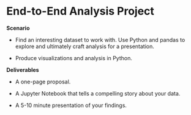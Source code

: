 # End-to-End Analysis Project

<strong>Scenario</strong>

- Find an interesting dataset to work with. Use Python and pandas to explore and ultimately craft analysis for a presentation. 

- Produce visualizations and analysis in Python.

<strong>Deliverables</strong>

- A one-page proposal.

- A Jupyter Notebook that tells a compelling story about your data.

- A 5-10 minute presentation of your findings.
